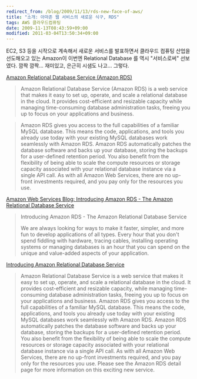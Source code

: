 ```yaml
---
redirect_from: /blog/2009/11/13/rds-new-face-of-aws/
title: "소개: 아마존 웹 서비스의 새로운 식구, RDS"
tags: AWS 클라우드컴퓨팅
date: 2009-11-13T08:43:59+09:00
modified: 2011-03-04T13:50:34+09:00
---
```

EC2, S3 등을 시작으로 계속해서 새로운 서비스를 발표하면서 클라우드 컴퓨팅
산업을 선도해오고 있는 Amazon이 이번엔 Relational Database 를 역시
"서비스로써" 선보였다. 깜짝 깜짝... 재미있고, 은근히 시샘도 나고... 그렇다.

[Amazon Relational Database Service (Amazon RDS)](http://aws.amazon.com/rds/)

> Amazon Relational Database Service (Amazon RDS) is a web service that makes it easy to set up, operate, and scale a relational database in the cloud. It provides cost-efficient and resizable capacity while managing time-consuming database administration tasks, freeing you up to focus on your applications and business.

> Amazon RDS gives you access to the full capabilities of a familiar MySQL database. This means the code, applications, and tools you already use today with your existing MySQL databases work seamlessly with Amazon RDS. Amazon RDS automatically patches the database software and backs up your database, storing the backups for a user-defined retention period. You also benefit from the flexibility of being able to scale the compute resources or storage capacity associated with your relational database instance via a single API call. As with all Amazon Web Services, there are no up-front investments required, and you pay only for the resources you use.

[Amazon Web Services Blog: Introducing Amazon RDS - The Amazon Relational Database Service](http://aws.typepad.com/aws/2009/10/introducing-rds-the-amazon-relational-database-service-.html)

> Introducing Amazon RDS - The Amazon Relational Database Service
> 
> We are always looking for ways to make it faster, simpler, and more fun to develop applications of all types. Every hour that you don't spend fiddling with hardware, tracing cables, installing operating systems or managing databases is an hour that you can spend on the unique and value-added aspects of your application.

[Introducing Amazon Relational Database Service](http://aws.amazon.com/about-aws/whats-new/2009/10/27/introducing-amazon-relational-database-service/)

> Amazon Relational Database Service is a web service that makes it easy to set up, operate, and scale a relational database in the cloud. It provides cost-efficient and resizable capacity, while managing time-consuming database administration tasks, freeing you up to focus on your applications and business. Amazon RDS gives you access to the full capabilities of a familiar MySQL database. This means the code, applications, and tools you already use today with your existing MySQL databases work seamlessly with Amazon RDS. Amazon RDS automatically patches the database software and backs up your database, storing the backups for a user-defined retention period. You also benefit from the flexibility of being able to scale the compute resources or storage capacity associated with your relational database instance via a single API call. As with all Amazon Web Services, there are no up-front investments required, and you pay only for the resources you use. Please see the Amazon RDS detail page for more information on this exciting new service.

